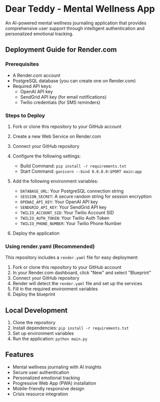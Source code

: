 # Dear Teddy - Mental Wellness App

An AI-powered mental wellness journaling application that provides comprehensive user support through intelligent authentication and personalized emotional tracking.

## Deployment Guide for Render.com

### Prerequisites
- A Render.com account
- PostgreSQL database (you can create one on Render.com)
- Required API keys:
  - OpenAI API key
  - SendGrid API key (for email notifications)
  - Twilio credentials (for SMS reminders)

### Steps to Deploy

1. Fork or clone this repository to your GitHub account
2. Create a new Web Service on Render.com
3. Connect your GitHub repository
4. Configure the following settings:
   - Build Command: `pip install -r requirements.txt`
   - Start Command: `gunicorn --bind 0.0.0.0:$PORT main:app`

5. Add the following environment variables:
   - `DATABASE_URL`: Your PostgreSQL connection string
   - `SESSION_SECRET`: A secure random string for session encryption
   - `OPENAI_API_KEY`: Your OpenAI API key
   - `SENDGRID_API_KEY`: Your SendGrid API key
   - `TWILIO_ACCOUNT_SID`: Your Twilio Account SID
   - `TWILIO_AUTH_TOKEN`: Your Twilio Auth Token
   - `TWILIO_PHONE_NUMBER`: Your Twilio Phone Number

6. Deploy the application

### Using render.yaml (Recommended)

This repository includes a `render.yaml` file for easy deployment:

1. Fork or clone this repository to your GitHub account
2. In your Render.com dashboard, click "New" and select "Blueprint"
3. Connect your GitHub repository
4. Render will detect the `render.yaml` file and set up the services
5. Fill in the required environment variables
6. Deploy the blueprint

## Local Development

1. Clone the repository
2. Install dependencies: `pip install -r requirements.txt`
3. Set up environment variables
4. Run the application: `python main.py`

## Features

- Mental wellness journaling with AI insights
- Secure user authentication
- Personalized emotional tracking
- Progressive Web App (PWA) installation
- Mobile-friendly responsive design
- Crisis resource integration